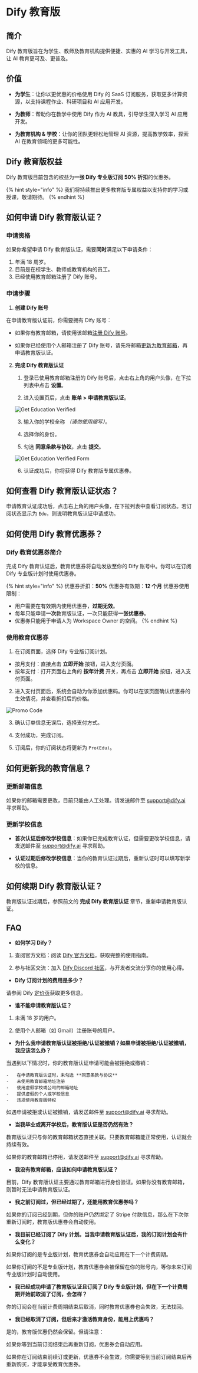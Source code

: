 # Dify 教育版

## 简介

Dify 教育版旨在为学生、教师及教育机构提供便捷、实惠的 AI 学习与开发工具，让 AI 教育更可及、更普及。

## 价值

-   **为学生**：让你以更优惠的价格使用 Dify 的 SaaS 订阅服务，获取更多计算资源，以支持课程作业、科研项目和 AI 应用开发。

-   **为教师**：帮助你在教学中使用 Dify 作为 AI 教具，引导学生深入学习 AI 应用开发。

-   **为教育机构 & 学校**：让你的团队更轻松地管理 AI 资源，提高教学效率，探索 AI 在教育领域的更多可能性。

## Dify 教育版权益

Dify 教育版目前包含的权益为**一张 Dify 专业版订阅** **50% 折扣**的优惠券。

{% hint style="info" %}
我们将持续推出更多教育版专属权益以支持你的学习或授课，敬请期待。
{% endhint %}

## 如何申请 Dify 教育版认证？

### 申请资格

如果你希望申请 Dify 教育版认证，需要**同时**满足以下申请条件：

1.  年满 18 周岁。
2.  目前是在校学生、教师或教育机构的员工。
3.  已经使用教育邮箱注册了 Dify 账号。

### 申请步骤

1.  **创建 Dify 账号**

在申请教育版认证前，你需要拥有 Dify 账号：

-   如果你有教育邮箱，请使用该邮箱[注册 Dify 账号](https://cloud.dify.ai/signin)。

-   如果你已经使用个人邮箱注册了 Dify 账号，请先将邮箱[更新为教育邮箱](https://docs.dify.ai/zh-hans/guides/management/personal-account-management)，再申请教育版认证。

2.  **完成 Dify 教育版认证**

    1.  登录已使用教育邮箱注册的 Dify 账号后，点击右上角的用户头像，在下拉列表中点击 **设置**。

    2.  进入设置页后，点击 **账单 > 申请教育版认证**。

    ![Get Education Verified](https://assets-docs.dify.ai/2025/03/662ee0255a499ab4184fd617e0f5767d.png)

    3.  输入你的学校全称 *（请勿使用缩写）*。

    4.  选择你的身份。

    5.  勾选 **同意条款与协议**，点击 **提交**。

    ![Get Education Verified Form](https://assets-docs.dify.ai/2025/03/47bf2c0674b04ad7eced99adb57ef7dc.png)

    6.  认证成功后，你将获得 Dify 教育版专属优惠券。

## 如何查看 Dify 教育版认证状态？

申请教育认证成功后，点击右上角的用户头像，在下拉列表中查看订阅状态。若订阅状态显示为 `Edu`，则说明教育版认证申请成功。

## 如何使用 Dify 教育优惠券？

### Dify 教育优惠券简介

完成 Dify 教育认证后，教育优惠券将自动发放至你的 Dify 账号中。你可以在订阅 Dify 专业版计划时使用优惠券。

{% hint style="info" %}
优惠券折扣：**50%**
优惠券有效期：**12 个月**
优惠券使用限制：
-   用户需要在有效期内使用优惠券，**过期无效**。
-   每年只能申请**一次**教育版认证，一次只能获得**一张优惠券**。
-   优惠券只能用于申请人为 Workspace Owner 的空间。
{% endhint %}

### 使用教育优惠券

1.  在订阅页面，选择 Dify 专业版订阅计划。

- 按月支付：直接点击 **立即开始** 按钮，进入支付页面。
- 按年支付：打开页面右上角的 **按年计费** 开关，再点击 **立即开始** 按钮，进入支付页面。

2.  进入支付页面后，系统会自动为你添加优惠码。你可以在该页面确认优惠券的生效情况，并查看折扣后的价格。

![Promo Code](https://assets-docs.dify.ai/2025/03/b72d21a1df9cfa1adcf2271fa8d9bb69.png)

3.  确认订单信息无误后，选择支付方式。

4.  支付成功，完成订阅。

5.  订阅后，你的订阅状态将更新为 `Pro(Edu)`。

## 如何更新我的教育信息？

### 更新邮箱信息

如果你的邮箱需要更改，目前只能由人工处理。请发送邮件至 <support@dify.ai> 寻求帮助。

### 更新学校信息

-   **首次认证后修改学校信息**：如果你已完成教育认证，但需要更改学校信息，请发送邮件至 <support@dify.ai> 寻求帮助。

-   **认证过期后修改学校信息**：当你的教育认证过期后，重新认证时可以填写新学校的信息。

## 如何续期 Dify 教育版认证？

教育版认证过期后，参照前文的 **完成 Dify 教育版认证** 章节，重新申请教育版认证。

## FAQ

-   **如何学习 Dify？**

1. 查阅官方文档：阅读 [Dify 官方文档](https://docs.dify.ai/)，获取完整的使用指南。
    
2. 参与社区交流：加入 [Dify Discord 社区](https://discord.com/invite/FngNHpbcY7)，与开发者交流分享你的使用心得。

-   **Dify 订阅计划的费用是多少？**

请参阅 Dify [定价页](https://dify.ai/pricing)获取更多信息。

-   **谁不能申请教育版认证？**

1.  未满 18 岁的用户。

2.  使用个人邮箱（如 Gmail）注册账号的用户。

-   **为什么我申请教育版认证被拒绝/认证被撤销？如果申请被拒绝/认证被撤销，我应该怎么办？**

当遇到以下情况时，你的教育版认证申请可能会被拒绝或撤销：

    -   在申请教育版认证时，未勾选 **同意条款与协议**
    -   未使用教育邮箱地址注册
    -   使用虚假学校或公司的邮箱地址
    -   提供虚假的个人或学校信息
    -   违规使用教育版特权

如遇申请被拒或认证被撤销，请发送邮件至 <support@dify.ai> 寻求帮助。

-   **当我毕业或离开学校后，教育版认证是否仍然有效？**

教育版认证只与你的教育邮箱状态直接关联。只要教育邮箱能正常使用，认证就会持续有效。

如果你的教育邮箱已停用，请发送邮件至 <support@dify.ai> 寻求帮助。

-   **我没有教育邮箱，应该如何申请教育版认证？**

目前，Dify 教育版认证主要通过教育邮箱进行身份验证。如果你没有教育邮箱，则暂时无法申请教育版认证。

-   **我之前订阅过，但已经过期了，还能用教育优惠券吗？**

如果你的订阅已经到期，但你的账户仍然绑定了 Stripe 付款信息，那么在下次你重新订阅时，教育版优惠券会自动使用。

-   **我目前已经订阅了 Dify 计划。当我申请教育版认证后，我的订阅计划会有什么变化？**

如果你订阅的是专业版计划，教育优惠券会自动应用在下一个计费周期。

如果你订阅的不是专业版计划，教育优惠券会被保留在你的账号内，等你未来订阅专业版计划时自动使用。

-   **我已经成功申请了教育版认证且订阅了 Dify 专业版计划，但在下一个计费周期开始前取消了订阅，会怎样？**

你的订阅会在当前计费周期结束后取消，同时教育优惠券也会失效，无法找回。

-   **我已经取消了订阅，但后来才激活教育身份，能用上优惠吗？**

是的，教育版优惠仍然会保留。但请注意：

如果你等到当前订阅结束后再重新订阅，优惠券会自动应用。

如果你在订阅结束前续订或更新，优惠券不会生效，你需要等到当前订阅结束后再重新购买，才能享受教育优惠券。

